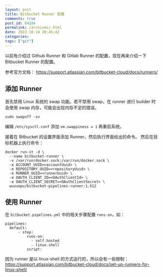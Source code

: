```yaml
---
layout: post
title: Bitbucket Runner 配置
comments: true
post_id: 84184
permalink: /archives/.html
date: 2023-10-14 20:45:42
categories:
tags: ["git"]
---
```



以前有介绍过 Github Runner 和 Gitlab Runner 的配置，现在再来介绍一下 Bitbucket Runner 的配置。

参考官方文档： https://support.atlassian.com/bitbucket-cloud/docs/runners/

## 添加 Runner
首先禁用 Linux 系统的 swap 功能。若不禁用 swap，在 runner 进行 builder 时会使用 swap 内存，可能会出现内存不足的错误。

```
sudo swapoff -sv
```

编辑 `/etc/sysctl.conf` 添加 `vm.swappiness = 1` 再重启系统。

接着在 Bitbucket 的设置界面添加 Runner，然后执行界面给出的命令。
然后在目标机器上执行命令：

```
docker run-it -d \
  --name bitbucket-runner \
  -v /var/run/docker.sock:/var/run/docker.sock \
  -e ACCOUNT_UUID=<accountUuid> \
  -e REPOSITORY_UUID=<repositoryUuid> \
  -e RUNNER_UUID=<runnerUuid> \
  -e OAUTH_CLIENT_ID=<OAuthClientId> \
  -e OAUTH_CLIENT_SECRET=<OAuthClientSecret> \
  wusuopu/bitbucket-pipelines-runner:1.512
```


## 使用 Runner
在 `bitbucket.pipelines.yml` 中的相关步骤配置 `runs-on`，如：
```
pipelines:
  default:
      - step:
          runs-on:
            - self.hosted
            - linux.shell
          script:
```

因为 runner 是以 linux-shell 的方式运行的，所以会有一些限制： https://support.atlassian.com/bitbucket-cloud/docs/set-up-runners-for-linux-shell/

